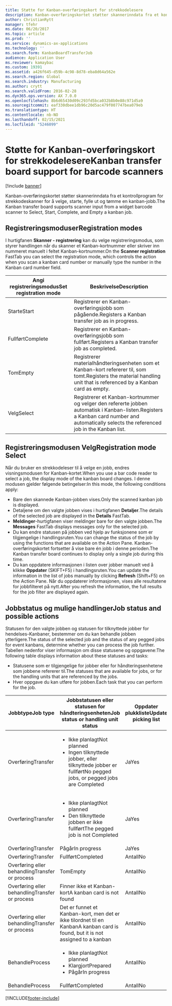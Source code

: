 ```yaml
---
title: Støtte for Kanban-overføringskort for strekkodelesere
description: Kanban-overføringskortet støtter skannerinndata fra et kontrollprogram for strekkodeskanner for å velge, starte, fylle ut og tømme en kanban-jobb.
author: ChristianRytt
manager: tfehr
ms.date: 06/20/2017
ms.topic: article
ms.prod: ''
ms.service: dynamics-ax-applications
ms.technology: ''
ms.search.form: KanbanBoardTransferJob
audience: Application User
ms.reviewer: kamaybac
ms.custom: 19391
ms.assetid: a426f645-d59b-4c98-8d78-eba8d64a562e
ms.search.region: Global
ms.search.industry: Manufacturing
ms.author: crytt
ms.search.validFrom: 2016-02-28
ms.dyn365.ops.version: AX 7.0.0
ms.openlocfilehash: 8b6d65430d09c293fd5bca032b8b0e88c971d5a9
ms.sourcegitcommit: eaf330dbee1db96c20d5ac479f007747bea079eb
ms.translationtype: HT
ms.contentlocale: nb-NO
ms.lasthandoff: 02/15/2021
ms.locfileid: "5246099"
---
```

# <a name="kanban-transfer-board-support-for-barcode-scanners"></a><span data-ttu-id="c2bdb-103">Støtte for Kanban-overføringskort for strekkodelesere</span><span class="sxs-lookup"><span data-stu-id="c2bdb-103">Kanban transfer board support for barcode scanners</span></span>

[!include [banner](../includes/banner.md)]

<span data-ttu-id="c2bdb-104">Kanban-overføringskortet støtter skannerinndata fra et kontrollprogram for strekkodeskanner for å velge, starte, fylle ut og tømme en kanban-jobb.</span><span class="sxs-lookup"><span data-stu-id="c2bdb-104">The Kanban transfer board supports scanner input from a widget barcode scanner to Select, Start, Complete, and Empty a kanban job.</span></span>

<a name="registration-modes"></a><span data-ttu-id="c2bdb-105">Registreringsmoduser</span><span class="sxs-lookup"><span data-stu-id="c2bdb-105">Registration modes</span></span>
------------------

<span data-ttu-id="c2bdb-106">I hurtigfanen **Skanner - registrering** kan du velge registreringsmodus, som styrer handlingen når du skanner et Kanban-kortnummer eller skriver inn nummeret manuelt i feltet Kanban-kortnummer.</span><span class="sxs-lookup"><span data-stu-id="c2bdb-106">On the **Scanner registration** FastTab you can select the registration mode, which controls the action when you scan a kanban card number or manually type the number in the Kanban card number field.</span></span>

| <span data-ttu-id="c2bdb-107">Angi registreringsmodus</span><span class="sxs-lookup"><span data-stu-id="c2bdb-107">Set registration mode</span></span> | <span data-ttu-id="c2bdb-108">Beskrivelse</span><span class="sxs-lookup"><span data-stu-id="c2bdb-108">Description</span></span>                                                                                     |
|-----------------------|-------------------------------------------------------------------------------------------------|
| <span data-ttu-id="c2bdb-109">Starte</span><span class="sxs-lookup"><span data-stu-id="c2bdb-109">Start</span></span>                 | <span data-ttu-id="c2bdb-110">Registrerer en Kanban-overføringsjobb som pågående.</span><span class="sxs-lookup"><span data-stu-id="c2bdb-110">Registers a Kanban transfer job as in progress.</span></span>                                                 |
| <span data-ttu-id="c2bdb-111">Fullført</span><span class="sxs-lookup"><span data-stu-id="c2bdb-111">Complete</span></span>              | <span data-ttu-id="c2bdb-112">Registrerer en Kanban-overføringsjobb som fullført.</span><span class="sxs-lookup"><span data-stu-id="c2bdb-112">Registers a Kanban transfer job as completed.</span></span>                                                   |
| <span data-ttu-id="c2bdb-113">Tom</span><span class="sxs-lookup"><span data-stu-id="c2bdb-113">Empty</span></span>                 | <span data-ttu-id="c2bdb-114">Registrerer materialhåndteringsenheten som et Kanban-kort refererer til, som tomt.</span><span class="sxs-lookup"><span data-stu-id="c2bdb-114">Registers the material handling unit that is referenced by a Kanban card as empty.</span></span>              |
| <span data-ttu-id="c2bdb-115">Velg</span><span class="sxs-lookup"><span data-stu-id="c2bdb-115">Select</span></span>                | <span data-ttu-id="c2bdb-116">Registrerer et Kanban-kortnummer og velger den refererte jobben automatisk i Kanban-listen.</span><span class="sxs-lookup"><span data-stu-id="c2bdb-116">Registers a Kanban card number and automatically selects the referenced job in the Kanban list.</span></span> |

 
<a name="registration-mode-select"></a><span data-ttu-id="c2bdb-117">Registreringsmodusen Velg</span><span class="sxs-lookup"><span data-stu-id="c2bdb-117">Registration mode Select</span></span>
------------------------

<span data-ttu-id="c2bdb-118">Når du bruker en strekkodeleser til å velge en jobb, endres visningsmodusen for Kanban-kortet.</span><span class="sxs-lookup"><span data-stu-id="c2bdb-118">When you use a bar code reader to select a job, the display mode of the kanban board changes.</span></span> <span data-ttu-id="c2bdb-119">I denne modusen gjelder følgende betingelser:</span><span class="sxs-lookup"><span data-stu-id="c2bdb-119">In this mode, the following conditions apply:</span></span>

-   <span data-ttu-id="c2bdb-120">Bare den skannede Kanban-jobben vises.</span><span class="sxs-lookup"><span data-stu-id="c2bdb-120">Only the scanned kanban job is displayed.</span></span>
-   <span data-ttu-id="c2bdb-121">Detaljene om den valgte jobben vises i hurtigfanen **Detaljer**.</span><span class="sxs-lookup"><span data-stu-id="c2bdb-121">The details of the selected job are displayed in the **Details** FastTab.</span></span>
-   <span data-ttu-id="c2bdb-122">**Meldinger**-hurtigfanen viser meldinger bare for den valgte jobben.</span><span class="sxs-lookup"><span data-stu-id="c2bdb-122">The **Messages** FastTab displays messages only for the selected job.</span></span>
-   <span data-ttu-id="c2bdb-123">Du kan endre statusen på jobben ved hjelp av funksjonene som er tilgjengelige i handlingsruten.</span><span class="sxs-lookup"><span data-stu-id="c2bdb-123">You can change the status of the job by using the functions that are available on the Action Pane.</span></span> <span data-ttu-id="c2bdb-124">Kanban-overføringskortet fortsetter å vise bare én jobb i denne perioden.</span><span class="sxs-lookup"><span data-stu-id="c2bdb-124">The Kanban transfer board continues to display only a single job during this time.</span></span>
-   <span data-ttu-id="c2bdb-125">Du kan oppdatere informasjonen i listen over jobber manuelt ved å klikke **Oppdater** (SKIFT+F5) i handlingsruten.</span><span class="sxs-lookup"><span data-stu-id="c2bdb-125">You can update the information in the list of jobs manually by clicking **Refresh** (Shift+F5) on the Action Pane.</span></span> <span data-ttu-id="c2bdb-126">Når du oppdaterer informasjonen, vises alle resultatene for jobbfilteret på nytt.</span><span class="sxs-lookup"><span data-stu-id="c2bdb-126">After you refresh the information, the full results for the job filter are displayed again.</span></span>

## <a name="job-status-and-possible-actions"></a><span data-ttu-id="c2bdb-127">Jobbstatus og mulige handlinger</span><span class="sxs-lookup"><span data-stu-id="c2bdb-127">Job status and possible actions</span></span>
<span data-ttu-id="c2bdb-128">Statusen for den valgte jobben og statusen for tilknyttede jobber for hendelses-Kanbaner, bestemmer om du kan behandle jobben ytterligere.</span><span class="sxs-lookup"><span data-stu-id="c2bdb-128">The status of the selected job and the status of any pegged jobs for event kanbans, determine whether you can process the job further.</span></span> <span data-ttu-id="c2bdb-129">Tabellen nedenfor viser informasjon om disse statusene og oppgavene:</span><span class="sxs-lookup"><span data-stu-id="c2bdb-129">The following table displays information about these statuses and tasks:</span></span>
-   <span data-ttu-id="c2bdb-130">Statusene som er tilgjengelige for jobber eller for håndteringsenhetene som jobbene refererer til.</span><span class="sxs-lookup"><span data-stu-id="c2bdb-130">The statuses that are available for jobs, or for the handling units that are referenced by the jobs.</span></span>
-   <span data-ttu-id="c2bdb-131">Hver oppgave du kan utføre for jobben.</span><span class="sxs-lookup"><span data-stu-id="c2bdb-131">Each task that you can perform for the job.</span></span>

<table>
<colgroup>
<col width="12%" />
<col width="12%" />
<col width="12%" />
<col width="12%" />
<col width="12%" />
<col width="12%" />
<col width="12%" />
<col width="12%" />
</colgroup>
<thead>
<tr class="header">
<th><span data-ttu-id="c2bdb-132">Jobbtype</span><span class="sxs-lookup"><span data-stu-id="c2bdb-132">Job type</span></span></th>
<th><span data-ttu-id="c2bdb-133">Jobbstatusen eller statusen for håndteringsenheten</span><span class="sxs-lookup"><span data-stu-id="c2bdb-133">Job status or handling unit status</span></span></th>
<th><span data-ttu-id="c2bdb-134">Oppdater plukkliste</span><span class="sxs-lookup"><span data-stu-id="c2bdb-134">Update picking list</span></span></th>
<th><span data-ttu-id="c2bdb-135">Starte</span><span class="sxs-lookup"><span data-stu-id="c2bdb-135">Start</span></span></th>
<th><span data-ttu-id="c2bdb-136">Oppdater registrering</span><span class="sxs-lookup"><span data-stu-id="c2bdb-136">Update registration</span></span></th>
<th><span data-ttu-id="c2bdb-137">Fullført</span><span class="sxs-lookup"><span data-stu-id="c2bdb-137">Complete</span></span></th>
<th><span data-ttu-id="c2bdb-138">Tom</span><span class="sxs-lookup"><span data-stu-id="c2bdb-138">Empty</span></span></th>
<th><span data-ttu-id="c2bdb-139">Opprett hendelses-Kanbaner</span><span class="sxs-lookup"><span data-stu-id="c2bdb-139">Create event kanbans</span></span></th>
</tr>
</thead>
<tbody>
<tr class="odd">
<td><span data-ttu-id="c2bdb-140">Overføring</span><span class="sxs-lookup"><span data-stu-id="c2bdb-140">Transfer</span></span></td>
<td><ul>
<li><span data-ttu-id="c2bdb-141">Ikke planlagt</span><span class="sxs-lookup"><span data-stu-id="c2bdb-141">Not planned</span></span></li>
<li><span data-ttu-id="c2bdb-142">Ingen tilknyttede jobber, eller tilknyttede jobber er fullført</span><span class="sxs-lookup"><span data-stu-id="c2bdb-142">No pegged jobs, or pegged jobs are Completed</span></span></li>
</ul></td>
<td><span data-ttu-id="c2bdb-143">Ja</span><span class="sxs-lookup"><span data-stu-id="c2bdb-143">Yes</span></span></td>
<td><span data-ttu-id="c2bdb-144">Ja</span><span class="sxs-lookup"><span data-stu-id="c2bdb-144">Yes</span></span></td>
<td><span data-ttu-id="c2bdb-145">Ja</span><span class="sxs-lookup"><span data-stu-id="c2bdb-145">Yes</span></span></td>
<td><span data-ttu-id="c2bdb-146">Ja</span><span class="sxs-lookup"><span data-stu-id="c2bdb-146">Yes</span></span></td>
<td><span data-ttu-id="c2bdb-147">Antall</span><span class="sxs-lookup"><span data-stu-id="c2bdb-147">No</span></span></td>
<td><span data-ttu-id="c2bdb-148">Ja</span><span class="sxs-lookup"><span data-stu-id="c2bdb-148">Yes</span></span></td>
</tr>
<tr class="even">
<td><span data-ttu-id="c2bdb-149">Overføring</span><span class="sxs-lookup"><span data-stu-id="c2bdb-149">Transfer</span></span></td>
<td><ul>
<li><span data-ttu-id="c2bdb-150">Ikke planlagt</span><span class="sxs-lookup"><span data-stu-id="c2bdb-150">Not planned</span></span></li>
<li><span data-ttu-id="c2bdb-151">Den tilknyttede jobben er ikke fullført</span><span class="sxs-lookup"><span data-stu-id="c2bdb-151">The pegged job is not Completed</span></span></li>
</ul></td>
<td><span data-ttu-id="c2bdb-152">Ja</span><span class="sxs-lookup"><span data-stu-id="c2bdb-152">Yes</span></span></td>
<td><span data-ttu-id="c2bdb-153">Antall</span><span class="sxs-lookup"><span data-stu-id="c2bdb-153">No</span></span></td>
<td><span data-ttu-id="c2bdb-154">Ja</span><span class="sxs-lookup"><span data-stu-id="c2bdb-154">Yes</span></span></td>
<td><span data-ttu-id="c2bdb-155">Antall</span><span class="sxs-lookup"><span data-stu-id="c2bdb-155">No</span></span></td>
<td><span data-ttu-id="c2bdb-156">Antall</span><span class="sxs-lookup"><span data-stu-id="c2bdb-156">No</span></span></td>
<td><span data-ttu-id="c2bdb-157">Antall</span><span class="sxs-lookup"><span data-stu-id="c2bdb-157">No</span></span></td>
</tr>
<tr class="odd">
<td><span data-ttu-id="c2bdb-158">Overføring</span><span class="sxs-lookup"><span data-stu-id="c2bdb-158">Transfer</span></span></td>
<td><span data-ttu-id="c2bdb-159">Pågår</span><span class="sxs-lookup"><span data-stu-id="c2bdb-159">In progress</span></span></td>
<td><span data-ttu-id="c2bdb-160">Ja</span><span class="sxs-lookup"><span data-stu-id="c2bdb-160">Yes</span></span></td>
<td><span data-ttu-id="c2bdb-161">Antall</span><span class="sxs-lookup"><span data-stu-id="c2bdb-161">No</span></span></td>
<td><span data-ttu-id="c2bdb-162">Ja</span><span class="sxs-lookup"><span data-stu-id="c2bdb-162">Yes</span></span></td>
<td><span data-ttu-id="c2bdb-163">Ja</span><span class="sxs-lookup"><span data-stu-id="c2bdb-163">Yes</span></span></td>
<td><span data-ttu-id="c2bdb-164">Antall</span><span class="sxs-lookup"><span data-stu-id="c2bdb-164">No</span></span></td>
<td><span data-ttu-id="c2bdb-165">Antall</span><span class="sxs-lookup"><span data-stu-id="c2bdb-165">No</span></span></td>
</tr>
<tr class="even">
<td><span data-ttu-id="c2bdb-166">Overføring</span><span class="sxs-lookup"><span data-stu-id="c2bdb-166">Transfer</span></span></td>
<td><span data-ttu-id="c2bdb-167">Fullført</span><span class="sxs-lookup"><span data-stu-id="c2bdb-167">Completed</span></span></td>
<td><span data-ttu-id="c2bdb-168">Antall</span><span class="sxs-lookup"><span data-stu-id="c2bdb-168">No</span></span></td>
<td><span data-ttu-id="c2bdb-169">Antall</span><span class="sxs-lookup"><span data-stu-id="c2bdb-169">No</span></span></td>
<td><span data-ttu-id="c2bdb-170">Antall</span><span class="sxs-lookup"><span data-stu-id="c2bdb-170">No</span></span></td>
<td><span data-ttu-id="c2bdb-171">Antall</span><span class="sxs-lookup"><span data-stu-id="c2bdb-171">No</span></span></td>
<td><span data-ttu-id="c2bdb-172">Ja</span><span class="sxs-lookup"><span data-stu-id="c2bdb-172">Yes</span></span></td>
<td><span data-ttu-id="c2bdb-173">Antall</span><span class="sxs-lookup"><span data-stu-id="c2bdb-173">No</span></span></td>
</tr>
<tr class="odd">
<td><span data-ttu-id="c2bdb-174">Overføring eller behandling</span><span class="sxs-lookup"><span data-stu-id="c2bdb-174">Transfer or process</span></span></td>
<td><span data-ttu-id="c2bdb-175">Tom</span><span class="sxs-lookup"><span data-stu-id="c2bdb-175">Empty</span></span></td>
<td><span data-ttu-id="c2bdb-176">Antall</span><span class="sxs-lookup"><span data-stu-id="c2bdb-176">No</span></span></td>
<td><span data-ttu-id="c2bdb-177">Antall</span><span class="sxs-lookup"><span data-stu-id="c2bdb-177">No</span></span></td>
<td><span data-ttu-id="c2bdb-178">Antall</span><span class="sxs-lookup"><span data-stu-id="c2bdb-178">No</span></span></td>
<td><span data-ttu-id="c2bdb-179">Antall</span><span class="sxs-lookup"><span data-stu-id="c2bdb-179">No</span></span></td>
<td><span data-ttu-id="c2bdb-180">Antall</span><span class="sxs-lookup"><span data-stu-id="c2bdb-180">No</span></span></td>
<td><span data-ttu-id="c2bdb-181">Antall</span><span class="sxs-lookup"><span data-stu-id="c2bdb-181">No</span></span></td>
</tr>
<tr class="even">
<td><span data-ttu-id="c2bdb-182">Overføring eller behandling</span><span class="sxs-lookup"><span data-stu-id="c2bdb-182">Transfer or process</span></span></td>
<td><span data-ttu-id="c2bdb-183">Finner ikke et Kanban-kort</span><span class="sxs-lookup"><span data-stu-id="c2bdb-183">A kanban card is not found</span></span></td>
<td><span data-ttu-id="c2bdb-184">Antall</span><span class="sxs-lookup"><span data-stu-id="c2bdb-184">No</span></span></td>
<td><span data-ttu-id="c2bdb-185">Antall</span><span class="sxs-lookup"><span data-stu-id="c2bdb-185">No</span></span></td>
<td><span data-ttu-id="c2bdb-186">Antall</span><span class="sxs-lookup"><span data-stu-id="c2bdb-186">No</span></span></td>
<td><span data-ttu-id="c2bdb-187">Antall</span><span class="sxs-lookup"><span data-stu-id="c2bdb-187">No</span></span></td>
<td><span data-ttu-id="c2bdb-188">Antall</span><span class="sxs-lookup"><span data-stu-id="c2bdb-188">No</span></span></td>
<td><span data-ttu-id="c2bdb-189">Antall</span><span class="sxs-lookup"><span data-stu-id="c2bdb-189">No</span></span></td>
</tr>
<tr class="odd">
<td><span data-ttu-id="c2bdb-190">Overføring eller behandling</span><span class="sxs-lookup"><span data-stu-id="c2bdb-190">Transfer or process</span></span></td>
<td><span data-ttu-id="c2bdb-191">Det er funnet et Kanban-kort, men det er ikke tilordnet til en Kanban</span><span class="sxs-lookup"><span data-stu-id="c2bdb-191">A kanban card is found, but it is not assigned to a kanban</span></span></td>
<td><span data-ttu-id="c2bdb-192">Antall</span><span class="sxs-lookup"><span data-stu-id="c2bdb-192">No</span></span></td>
<td><span data-ttu-id="c2bdb-193">Antall</span><span class="sxs-lookup"><span data-stu-id="c2bdb-193">No</span></span></td>
<td><span data-ttu-id="c2bdb-194">Antall</span><span class="sxs-lookup"><span data-stu-id="c2bdb-194">No</span></span></td>
<td><span data-ttu-id="c2bdb-195">Antall</span><span class="sxs-lookup"><span data-stu-id="c2bdb-195">No</span></span></td>
<td><span data-ttu-id="c2bdb-196">Antall</span><span class="sxs-lookup"><span data-stu-id="c2bdb-196">No</span></span></td>
<td><span data-ttu-id="c2bdb-197">Antall</span><span class="sxs-lookup"><span data-stu-id="c2bdb-197">No</span></span></td>
</tr>
<tr class="even">
<td><span data-ttu-id="c2bdb-198">Behandle</span><span class="sxs-lookup"><span data-stu-id="c2bdb-198">Process</span></span></td>
<td><ul>
<li><span data-ttu-id="c2bdb-199">Ikke planlagt</span><span class="sxs-lookup"><span data-stu-id="c2bdb-199">Not planned</span></span></li>
<li><span data-ttu-id="c2bdb-200">Klargjort</span><span class="sxs-lookup"><span data-stu-id="c2bdb-200">Prepared</span></span></li>
<li><span data-ttu-id="c2bdb-201">Pågår</span><span class="sxs-lookup"><span data-stu-id="c2bdb-201">In progress</span></span></li>
</ul></td>
<td><span data-ttu-id="c2bdb-202">Antall</span><span class="sxs-lookup"><span data-stu-id="c2bdb-202">No</span></span></td>
<td><span data-ttu-id="c2bdb-203">Antall</span><span class="sxs-lookup"><span data-stu-id="c2bdb-203">No</span></span></td>
<td><span data-ttu-id="c2bdb-204">Antall</span><span class="sxs-lookup"><span data-stu-id="c2bdb-204">No</span></span></td>
<td><span data-ttu-id="c2bdb-205">Antall</span><span class="sxs-lookup"><span data-stu-id="c2bdb-205">No</span></span></td>
<td><span data-ttu-id="c2bdb-206">Antall</span><span class="sxs-lookup"><span data-stu-id="c2bdb-206">No</span></span></td>
<td><span data-ttu-id="c2bdb-207">Antall</span><span class="sxs-lookup"><span data-stu-id="c2bdb-207">No</span></span></td>
</tr>
<tr class="odd">
<td><span data-ttu-id="c2bdb-208">Behandle</span><span class="sxs-lookup"><span data-stu-id="c2bdb-208">Process</span></span></td>
<td><span data-ttu-id="c2bdb-209">Fullført</span><span class="sxs-lookup"><span data-stu-id="c2bdb-209">Completed</span></span></td>
<td><span data-ttu-id="c2bdb-210">Antall</span><span class="sxs-lookup"><span data-stu-id="c2bdb-210">No</span></span></td>
<td><span data-ttu-id="c2bdb-211">Antall</span><span class="sxs-lookup"><span data-stu-id="c2bdb-211">No</span></span></td>
<td><span data-ttu-id="c2bdb-212">Antall</span><span class="sxs-lookup"><span data-stu-id="c2bdb-212">No</span></span></td>
<td><span data-ttu-id="c2bdb-213">Antall</span><span class="sxs-lookup"><span data-stu-id="c2bdb-213">No</span></span></td>
<td><span data-ttu-id="c2bdb-214">Antall</span><span class="sxs-lookup"><span data-stu-id="c2bdb-214">No</span></span></td>
<td><span data-ttu-id="c2bdb-215">Antall</span><span class="sxs-lookup"><span data-stu-id="c2bdb-215">No</span></span></td>
</tr>
</tbody>
</table>







[!INCLUDE[footer-include](../../includes/footer-banner.md)]